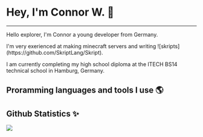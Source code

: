 <h1>Hey, I'm Connor W. 👋</h1>
<hr>
<p>Hello explorer, I'm Connor a young developer from Germany.</p>
<p>I'm very exerienced at making minecraft servers and writing ![skripts](https://github.com/SkriptLang/Skript).</p>

<p>I am currently completing my high school diploma at the ITECH BS14 technical school in Hamburg, Germany.</p>

<h2>Proramming languages and tools I use 🌎</h2>

<h2>Github Statistics ✨</h2>
<img src='https://github-readme-stats.vercel.app/api?username=sluhtie&show_icons=true&theme=radical&hide_rank=true' />

<!--
**sluhtie/sluhtie** is a ✨ _special_ ✨ repository because its `README.md` (this file) appears on your GitHub profile.

Here are some ideas to get you started:

- 🔭 I’m currently working on ...
- 🌱 I’m currently learning ...
- 👯 I’m looking to collaborate on ...
- 🤔 I’m looking for help with ...
- 💬 Ask me about ...
- 📫 How to reach me: ...
- 😄 Pronouns: ...
- ⚡ Fun fact: ...
-->
